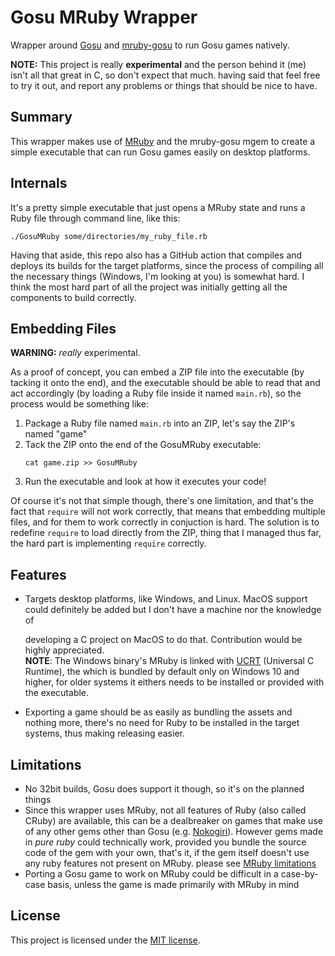 # Gosu MRuby Wrapper

Wrapper around [Gosu](https://www.libgosu.org/) and [mruby-gosu](https://github.com/cyberarm/mruby-gosu) to run Gosu games natively.

**NOTE:** This project is really **experimental** and the person behind it (me) isn't
all that great in C, so don't expect that much. having said that feel free
to try it out, and report any problems or things that should be nice to have.

## Summary

This wrapper makes use of [MRuby](https://mruby.org/) and the mruby-gosu mgem to create
a simple executable that can run Gosu games easily on desktop platforms.

## Internals

It's a pretty simple executable that just opens a MRuby state and runs a Ruby
file through command line, like this:

```console
./GosuMRuby some/directories/my_ruby_file.rb
```

Having that aside, this repo also has a GitHub action that compiles  and deploys
its builds for the target platforms, since the process of compiling all the necessary
things (Windows, I'm looking at you) is somewhat hard. I think the most
hard part of all the project was initially getting all the components to build
correctly.

## Embedding Files

**WARNING:** *really* experimental.

As a proof of concept, you can embed a ZIP file into the executable (by tacking it
onto the end), and the executable should be able to read that and act accordingly
(by loading a Ruby file inside it named `main.rb`), so the process would be something
like:

1. Package a Ruby file named `main.rb` into an ZIP, let's say the ZIP's named
   "game"
2. Tack the ZIP onto the end of the GosuMRuby executable:
   ```console
   cat game.zip >> GosuMRuby
   ```
3. Run the executable and look at how it executes your code!

Of course it's not that simple though, there's one limitation, and that's the fact
that `require` will not work correctly, that means that embedding multiple
files, and for them to work correctly in conjuction is hard. The solution
is to redefine `require` to load directly from the ZIP, thing that I managed thus
far, the hard part is implementing `require` correctly.

## Features

- Targets desktop platforms, like Windows, and Linux. MacOS support could
  definitely be added but I don't have a machine nor the knowledge of
  
  developing a C project on MacOS to do that. Contribution would be highly appreciated.  
  **NOTE**: The Windows binary's MRuby is linked with [UCRT](https://devblogs.microsoft.com/cppblog/introducing-the-universal-crt/) (Universal C Runtime),
            the which is bundled by default only on Windows 10 and higher, for older systems
            it eithers needs to be installed or provided with the executable.
- Exporting a game should be as easily as bundling the assets and nothing
  more, there's no need for Ruby to be installed in the target systems, thus
  making releasing easier.

## Limitations

- No 32bit builds, Gosu does support it though, so it's on the planned things
- Since this wrapper uses MRuby, not all features of Ruby (also called CRuby)
  are available, this can be a dealbreaker on games that make use of any other gems
  other than Gosu (e.g. [Nokogiri](https://nokogiri.org/index.html)). However gems
  made in *pure ruby* could technically work, provided you bundle the source code
  of the gem with your own, that's it, if the gem itself doesn't use any
  ruby features not present on MRuby. please see [MRuby limitations](https://github.com/mruby/mruby/blob/master/doc/limitations.md)
- Porting a Gosu game to work on MRuby could be difficult in a
  case-by-case basis, unless the game is made primarily with MRuby in mind

## License

This project is licensed under the [MIT license](https://github.com/Chadowo/gosu-mruby-wrapper/blob/main/LICENSE).
